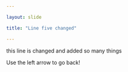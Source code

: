 ```yaml
---

layout: slide

title: "Line five changed"

---
```


this line is changed and added so many things

Use the left arrow to go back!
